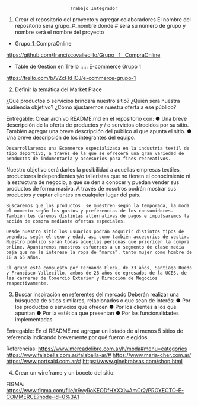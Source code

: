 
							
							Trabajo Integrador


1.	Crear el repositorio del proyecto y agregar colaboradores El nombre del repositorio será grupo_#_nombre donde # será su número de grupo y nombre será el nombre del proyecto

- Grupo_1_CompraOnline

https://github.com/franciscovallecillo/Grupo__1__CompraOnline

- Table de Gestion en Trello ::::: E-commerce Grupo 1

https://trello.com/b/VZcFkHCJ/e-commerce-grupo-1


2.	Definir la temática del Market Place 

¿Qué productos o servicios brindará nuestro sitio? ¿Quién será nuestra audiencia objetivo? ¿Cómo ajustaremos nuestra oferta a ese público? 

Entregable: Crear archivo README.md en el repositorio con: 
● Una breve descripción de la oferta de productos y / o servicios ofrecidos por su sitio. También agregar una breve descripción del público al que apunta el sitio. 
● Una breve descripción de los integrantes del equipo.

	Desarrollaremos una Ecommerce especializada en la industria textil de tipo deportivo, a través de la que se ofrecerá una gran variedad de productos de indumentaria y accesorios para fines recreativos.

Nuestro objetivo será darles la posibilidad a aquellas empresas textiles, productores independientes y/o talleristas que no tienen el conocimiento ni la estructura de negocio, a que se den a conocer y puedan vender sus productos de forma masiva. A través de nosotros podrán mostrar sus productos y captar clientes en cualquier lugar del país.

	Buscaremos que los productos  se muestren según la temporada, la moda el momento según los gustos y preferencias de los consumidores. También les daremos distintas alternativas de pagos e impulsaremos la acción de compra mediante ofertas especiales.

	Desde nuestro sitio los usuarios podrán adquirir distintos tipos de prendas, según el sexo y edad, asi como también accesorios de vestir. Nuestro público serán todas aquellas personas que prioricen la compra online. Apuntaremos nuestros esfuerzos a un segmento de clase media baja que no le interese la ropa de “marca”, tanto mujer como hombre de 18 a 65 años.
	
	El grupo está compuesto por Fernando Fleck, de 33 años, Santiago Ruedo y Francisco Vallecillo, ambos de 28 años de egresados de la UCES, de las carreras de Comercio Exterior y Dirección de Negocios respectivamente.





3.	Buscar inspiración en referentes del mercado
Deberán realizar una búsqueda de sitios similares, relacionados o que sean de interés: ● Por los productos o servicios que ofrecen 
● Por los clientes a los que apuntan 
● Por la estética que presentan 
● Por las funcionalidades implementadas 

Entregable: En el README.md agregar un listado de al menos 5 sitios de referencia indicando brevemente por qué fueron elegidos


Referencias:
https://www.mercadolibre.com.ar/h/moda#menu=categories   
https://www.falabella.com.ar/falabella-ar/#
https://www.maria-cher.com.ar/
https://www.portsaid.com.ar/#
https://www.ginebrabsas.com/shop.html




4.	Crear un wireframe y un boceto del sitio:

FIGMA:
https://www.figma.com/file/x9vyRoKEODfHXXXlwAmCr2/PROYECTO-E-COMMERCE?node-id=0%3A1
